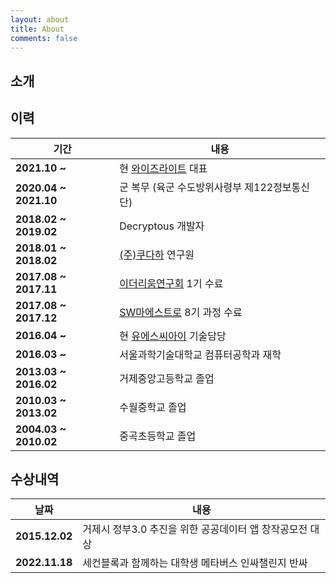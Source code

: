 ```yaml
---
layout: about
title: About
comments: false
---
```


## 소개

## 이력

| **기간**                | **내용**                                       |
|-----------------------|----------------------------------------------|
| **2021.10 ~**         | 현 [와이즈라이트](https://www.wiselight.kr/) 대표     |
| **2020.04 ~ 2021.10** | 군 복무 (육군 수도방위사령부 제122정보통신단)                  |
| **2018.02 ~ 2019.02** | Decryptous 개발자                               |
| **2018.01 ~ 2018.02** | [(주)쿠다하](http://www.kudaha.com/) 연구원         |
| **2017.08 ~ 2017.11** | [이더리움연구회](https://www.etherstudy.net/) 1기 수료 |
| **2017.08 ~ 2017.12** | [SW마에스트로](https://swmaestro.org/) 8기 과정 수료   |
| **2016.04 ~**         | 현 [유에스씨아이](https://www.usci.kr/) 기술담당        |
| **2016.03 ~**         | 서울과학기술대학교 컴퓨터공학과 재학                          |
| **2013.03 ~ 2016.02** | 거제중앙고등학교 졸업                                  |
| **2010.03 ~ 2013.02** | 수월중학교 졸업                                     |
| **2004.03 ~ 2010.02** | 중곡초등학교 졸업                                    |

## 수상내역

| **날짜**         | **내용**                            |
|----------------|-----------------------------------|
| **2015.12.02** | 거제시 정부3.0 추진을 위한 공공데이터 앱 창작공모전 대상 |
| **2022.11.18** | 세컨블록과 함께하는 대학생 메타버스 인싸챌린지 반싸 |